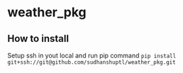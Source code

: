 # weather_pkg
## How to install
Setup ssh in yout local and run pip command `pip install git+ssh://git@github.com/sudhanshuptl/weather_pkg.git`